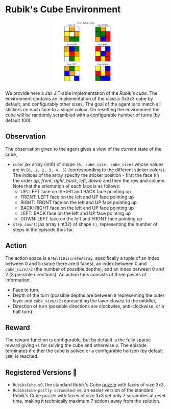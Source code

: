 # Rubik's Cube Environment

<p align="center">
        <img src="../env_anim/rubiks_cube.gif" height="200"/>
</p>

We provide here a Jax JIT-able implementation of the _Rubik's cube_. The environment contains an implementation of the classic 3x3x3 cube by default, and configurably other sizes. The goal of the agent is to match all stickers on each face to a single colour. On resetting the environment the cube will be randomly scrambled with a configurable number of turns (by default 100).

## Observation
The observation given to the agent gives a view of the current state of the cube,
- `cube`: jax array (int8) of shape `(6, cube_size, cube_size)` whose values are in `[0, 1, 2, 3, 4, 5]`
  (corresponding to the different sticker colors). The indices of the array specify the sticker position - first
the face (in the order _up_, _front_, _right_, _back_, _left_, _down_) and then the row and column.
Note that the orientation of each face is as follows:
  - UP: LEFT face on the left and BACK face pointing up
  - FRONT: LEFT face on the left and UP face pointing up
  - RIGHT: FRONT face on the left and UP face pointing up
  - BACK: RIGHT face on the left and UP face pointing up
  - LEFT: BACK face on the left and UP face pointing up
  - DOWN: LEFT face on the left and FRONT face pointing up
- `step_count`: jax array (int32) of shape `()`, representing the number of steps in the episode thus far.

## Action
The action space is a `MultiDiscreteArray`, specifically a tuple of an index between 0 and 5 (since there
are 6 faces), an index between 0 and `cube_size//2` (the number of possible depths), and an index between
0 and 2 (3 possible directions). An action thus consists of three pieces of information:
- Face to turn,
- Depth of the turn (possible depths are between `0` representing the outer layer and `cube_size//2`
representing the layer closest to the middle),
- Direction of turn (possible directions are clockwise, anti-clockwise, or a half turn).



## Reward
The reward function is configurable, but by default is the fully sparse reward giving `+1` for solving the cube and otherwise `0`.
The episode terminates if either the cube is solved or a configurable horizon (by default `200`) is reached.

## Registered Versions 📖
- `RubiksCube-v0`, the standard Rubik's Cube [puzzle](https://en.wikipedia.org/wiki/Rubik%27s_Cube)
with faces of size 3x3.
- `RubiksCube-partly-scrambled-v0`, an easier version of the standard Rubik's Cube puzzle with faces
of size 3x3 yet only 7 scrambles at reset time, making it technically maximum 7 actions away from
the solution.
